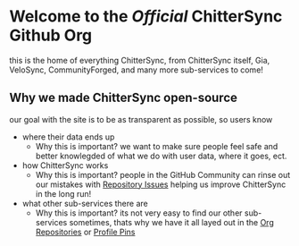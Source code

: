 # Welcome to the *Official* ChitterSync Github Org
this is the home of everything ChitterSync, from ChitterSync itself, Gia, VeloSync, CommunityForged, and many more sub-services to come!

## Why we made ChitterSync open-source
our goal with the site is to be as transparent as possible, so users know
- where their data ends up
  - Why this is important? we want to make sure people feel safe and better knowlegded of what we do with user data, where it goes, ect. 
- how ChitterSync works
  - Why this is important? people in the GitHub Community can rinse out our mistakes with [Repository Issues](https://github.com/ChitterSync/.github/issues) helping us improve ChitterSync in the long run!
- what other sub-services there are
  - Why this is important? its not very easy to find our other sub-services sometimes, thats why we have it all layed out in the [Org Repositories](https://github.com/orgs/ChitterSync/repositories) or [Profile Pins](https://github.com/ChitterSync/)
